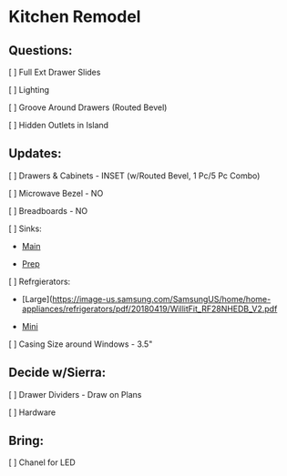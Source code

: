 # Kitchen Remodel

## Questions:

[ ] Full Ext Drawer Slides

[ ] Lighting

[ ] Groove Around Drawers (Routed Bevel)

[ ] Hidden Outlets in Island

## Updates:

[ ] Drawers & Cabinets - INSET (w/Routed Bevel, 1 Pc/5 Pc Combo)

[ ] Microwave Bezel - NO

[ ] Breadboards - NO

[ ] Sinks:

- [Main](https://www.bocchiusa.com/contempo-33-step-rim-farmhouse-apron-front-fireclay-33quot-single-bowl-kitchen-sink-with-step-rim-1504-001-0120-p)

- [Prep](https://www.bocchiusa.com/sotto-18-undermount-fireclay-18quot-single-bowl-kitchen-sink-1359-001-0120-p)

[ ] Refrgierators:

- [Large](https://image-us.samsung.com/SamsungUS/home/home-appliances/refrigerators/pdf/20180419/WillitFit_RF28NHEDB_V2.pdf

- [Mini](https://www.frigidaire.com/en/p/kitchen/refrigerators/beverage-center-refrigerators/FRYB4623AS)

[ ] Casing Size around Windows - 3.5"

## Decide w/Sierra:

[ ] Drawer Dividers - Draw on Plans

[ ] Hardware

## Bring:

[ ] Chanel for LED
